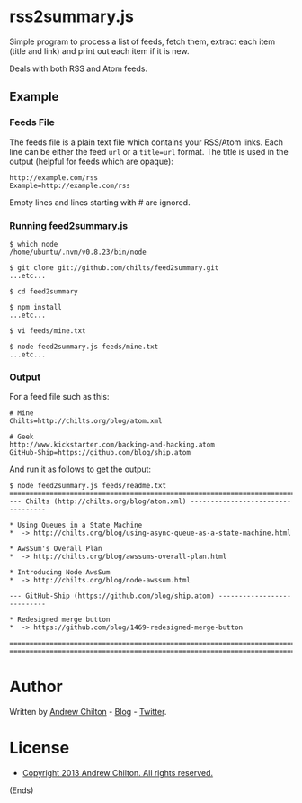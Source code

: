 # rss2summary.js #

Simple program to process a list of feeds, fetch them, extract each item (title and link) and print out each item if it
is new.

Deals with both RSS and Atom feeds.

## Example ##

### Feeds File ###

The feeds file is a plain text file which contains your RSS/Atom links. Each line can be either the feed ```url``` or a
```title=url``` format. The title is used in the output (helpful for feeds which are opaque):

```
http://example.com/rss
Example=http://example.com/rss
```

Empty lines and lines starting with # are ignored.

### Running feed2summary.js ###

```
$ which node
/home/ubuntu/.nvm/v0.8.23/bin/node

$ git clone git://github.com/chilts/feed2summary.git
...etc...

$ cd feed2summary

$ npm install
...etc...

$ vi feeds/mine.txt

$ node feed2summary.js feeds/mine.txt
...etc...
```

### Output ###

For a feed file such as this:

```
# Mine
Chilts=http://chilts.org/blog/atom.xml

# Geek
http://www.kickstarter.com/backing-and-hacking.atom
GitHub-Ship=https://github.com/blog/ship.atom
```

And run it as follows to get the output:

```
$ node feed2summary.js feeds/readme.txt
===============================================================================
--- Chilts (http://chilts.org/blog/atom.xml) ----------------------------------

* Using Queues in a State Machine
*  -> http://chilts.org/blog/using-async-queue-as-a-state-machine.html

* AwsSum's Overall Plan
*  -> http://chilts.org/blog/awssums-overall-plan.html

* Introducing Node AwsSum
*  -> http://chilts.org/blog/node-awssum.html

--- GitHub-Ship (https://github.com/blog/ship.atom) ---------------------------

* Redesigned merge button
*  -> https://github.com/blog/1469-redesigned-merge-button

===============================================================================
===============================================================================
```

# Author #

Written by [Andrew Chilton](http://chilts.org/) - [Blog](http://chilts.org/blog/) -
[Twitter](https://twitter.com/andychilton).

# License #

* [Copyright 2013 Andrew Chilton.  All rights reserved.](http://chilts.mit-license.org/2013/)

(Ends)
